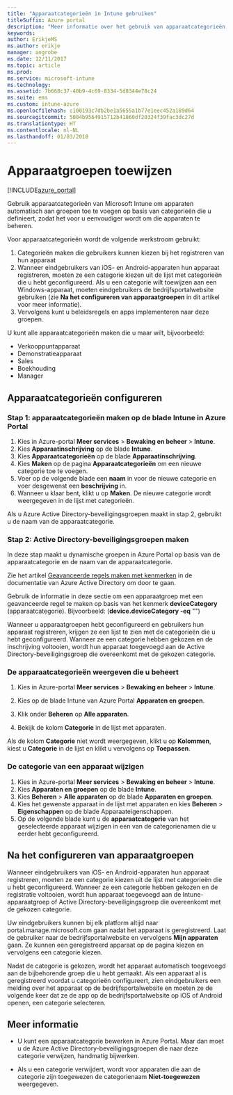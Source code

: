 ```yaml
---
title: "Apparaatcategorieën in Intune gebruiken"
titleSuffix: Azure portal
description: "Meer informatie over het gebruik van apparaatcategorieën die gebruikers kunnen kiezen wanneer ze hun apparaten registreren bij Intune."
keywords: 
author: ErikjeMS
ms.author: erikje
manager: angrobe
ms.date: 12/11/2017
ms.topic: article
ms.prod: 
ms.service: microsoft-intune
ms.technology: 
ms.assetid: 7b668c37-40b9-4c69-8334-5d8344e78c24
ms.suite: ems
ms.custom: intune-azure
ms.openlocfilehash: c100193c7db2be1a5655a1b77e1eec452a189d64
ms.sourcegitcommit: 5004b9564915712b41860df20324f39fac3dc27d
ms.translationtype: HT
ms.contentlocale: nl-NL
ms.lasthandoff: 01/03/2018
---
```

# <a name="map-device-groups"></a>Apparaatgroepen toewijzen

[!INCLUDE[azure_portal](./includes/azure_portal.md)]

Gebruik apparaatcategorieën van Microsoft Intune om apparaten automatisch aan groepen toe te voegen op basis van categorieën die u definieert, zodat het voor u eenvoudiger wordt om die apparaten te beheren.

Voor apparaatcategorieën wordt de volgende werkstroom gebruikt:
1. Categorieën maken die gebruikers kunnen kiezen bij het registreren van hun apparaat
2. Wanneer eindgebruikers van iOS- en Android-apparaten hun apparaat registreren, moeten ze een categorie kiezen uit de lijst met categorieën die u hebt geconfigureerd. Als u een categorie wilt toewijzen aan een Windows-apparaat, moeten eindgebruikers de bedrijfsportalwebsite gebruiken (zie **Na het configureren van apparaatgroepen** in dit artikel voor meer informatie).
3. Vervolgens kunt u beleidsregels en apps implementeren naar deze groepen.

U kunt alle apparaatcategorieën maken die u maar wilt, bijvoorbeeld:
- Verkooppuntapparaat
- Demonstratieapparaat
- Sales
- Boekhouding
- Manager

## <a name="how-to-configure-device-categories"></a>Apparaatcategorieën configureren

### <a name="step-1---create-device-categories-in-the-intune-blade-of-the-azure-portal"></a>Stap 1: apparaatcategorieën maken op de blade Intune in Azure Portal
1. Kies in Azure-portal **Meer services** > **Bewaking en beheer** > **Intune**.
3. Kies **Apparaatinschrijving** op de blade **Intune**.
3. Kies **Apparaatcategorieën** op de blade **Apparaatinschrijving**.
4. Kies **Maken** op de pagina **Apparaatcategorieën** om een nieuwe categorie toe te voegen.
5. Voer op de volgende blade een **naam** in voor de nieuwe categorie en voer desgewenst een **beschrijving** in.
6. Wanneer u klaar bent, klikt u op **Maken**. De nieuwe categorie wordt weergegeven in de lijst met categorieën.

Als u Azure Active Directory-beveiligingsgroepen maakt in stap 2, gebruikt u de naam van de apparaatcategorie.

### <a name="step-2---create-azure-active-directory-security-groups"></a>Stap 2: Active Directory-beveiligingsgroepen maken
In deze stap maakt u dynamische groepen in Azure Portal op basis van de apparaatcategorie en de naam van de apparaatcategorie.

Zie het artikel [Geavanceerde regels maken met kenmerken](https://azure.microsoft.com/documentation/articles/active-directory-accessmanagement-groups-with-advanced-rules/#using-attributes-to-create-rules-for-device-objects) in de documentatie van Azure Active Directory om door te gaan.

Gebruik de informatie in deze sectie om een apparaatgroep met een geavanceerde regel te maken op basis van het kenmerk **deviceCategory** (apparaatcategorie). Bijvoorbeeld: (**device.deviceCategory -eq** "*<the device category name you got from the Azure portal>*")

Wanneer u apparaatgroepen hebt geconfigureerd en gebruikers hun apparaat registreren, krijgen ze een lijst te zien met de categorieën die u hebt geconfigureerd. Wanneer ze een categorie hebben gekozen en de inschrijving voltooien, wordt hun apparaat toegevoegd aan de Active Directory-beveiligingsgroep die overeenkomt met de gekozen categorie.

### <a name="how-to-view-the-categories-of-devices-you-manage"></a>De apparaatcategorieën weergeven die u beheert

1.  Kies in Azure-portal **Meer services** > **Bewaking en beheer** > **Intune**.

2. Kies op de blade Intune van Azure Portal **Apparaten en groepen**.

3.  Klik onder **Beheren** op **Alle apparaten**.

4.  Bekijk de kolom **Categorie** in de lijst met apparaten.

Als de kolom **Categorie** niet wordt weergegeven, klikt u op **Kolommen**, kiest u **Categorie** in de lijst en klikt u vervolgens op **Toepassen**.

### <a name="to-change-the-category-of-a-device"></a>De categorie van een apparaat wijzigen

1. Kies in Azure-portal **Meer services** > **Bewaking en beheer** > **Intune**.
3. Kies **Apparaten en groepen** op de blade **Intune**.
4. Kies **Beheren** > **Alle apparaten** op de blade **Apparaten en groepen**.
5. Kies het gewenste apparaat in de lijst met apparaten en kies **Beheren** > **Eigenschappen** op de blade Apparaateigenschappen.
6. Op de volgende blade kunt u de **apparaatcategorie** van het geselecteerde apparaat wijzigen in een van de categorienamen die u eerder hebt geconfigureerd.

## <a name="after-you-configure-device-groups"></a>Na het configureren van apparaatgroepen

Wanneer eindgebruikers van iOS- en Android-apparaten hun apparaat registreren, moeten ze een categorie kiezen uit de lijst met categorieën die u hebt geconfigureerd. Wanneer ze een categorie hebben gekozen en de registratie voltooien, wordt hun apparaat toegevoegd aan de Intune-apparaatgroep of Active Directory-beveiligingsgroep die overeenkomt met de gekozen categorie.

Uw eindgebruikers kunnen bij elk platform altijd naar portal.manage.microsoft.com gaan nadat het apparaat is geregistreerd. Laat de gebruiker naar de bedrijfsportalwebsite en vervolgens **Mijn apparaten** gaan. Ze kunnen een geregistreerd apparaat op de pagina kiezen en vervolgens een categorie kiezen.

Nadat de categorie is gekozen, wordt het apparaat automatisch toegevoegd aan de bijbehorende groep die u hebt gemaakt. Als een apparaat al is geregistreerd voordat u categorieën configureert, zien eindgebruikers een melding over het apparaat op de bedrijfsportalwebsite en moeten ze de volgende keer dat ze de app op de bedrijfsportalwebsite op iOS of Android openen, een categorie selecteren.

## <a name="further-information"></a>Meer informatie
- U kunt een apparaatcategorie bewerken in Azure Portal. Maar dan moet u de Azure Active Directory-beveiligingsgroepen die naar deze categorie verwijzen, handmatig bijwerken.

- Als u een categorie verwijdert, wordt voor apparaten die aan de categorie zijn toegewezen de categorienaam **Niet-toegewezen** weergegeven.

